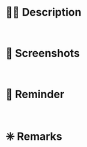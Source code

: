 # 🤷‍♂️ Description

<!-- 기능을 설명해주세요. -->

<br/>

# 📸 Screenshots

<!-- 필요한 경우 사진을 남겨주세요. -->

<br/>

# 🔧 Reminder

<!-- 남은 하위 작업을 작성해주세요. -->

<br/>

# ✳️ Remarks

<!-- 비고란으로 Optional 입니다. 필요시 수정해주세요. -->

<br/>
